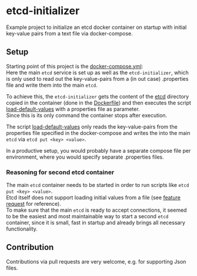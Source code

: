 # etcd-initializer

Example project to initialize an etcd docker container on startup with initial key-value pairs from a text file via docker-compose.

## Setup

Starting point of this project is the [docker-compose.yml](./docker-compose.yml): <br>
Here the main `etcd` service is set up as well as the `etcd-initializer`, which is only used to read out the key-value-pairs 
from a (in out case) .properties file and write them into the main `etcd`. <br>

To achieve this, the `etcd-initializer` gets the content of the [etcd](./etcd) directory copied in the container 
(done in the [Dockerfile](./etcd/Etcd-initializer.Dockerfile)) and then executes the script [load-default-values](./etcd/load-default-values.sh)
with a properties file as parameter. <br>
Since this is its only command the container stops after execution.

The script [load-default-values](./etcd/load-default-values.sh) only reads the key-value-pairs from the properties file specified in the docker-compose
and writes the into the main `etcd` via `etcd put <key> <value>`.

In a productive setup, you would probably have a separate compose file per environment, where you would specify separate .properties files.

### Reasoning for second etcd container
The main `etcd` container needs to be started in order to run scripts like `etcd put <key> <value>`. <br>
Etcd itself does not support loading initial values from a file 
(see [feature request](https://github.com/etcd-io/etcd/issues/8702) for reference). <br>
To make sure that the main `etcd` is ready to accept connections, it seemed to be the easiest and most maintainable way
to start a second `etcd` container, since it is small, fast in startup and already brings all necessary functionality.

## Contribution

Contributions via pull requests are very welcome, e.g. for supporting Json files.